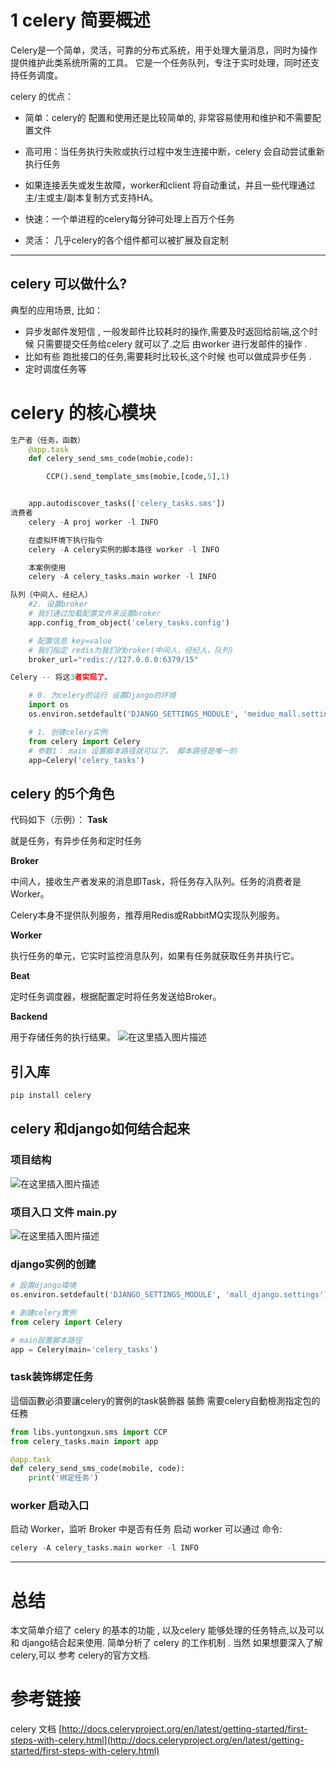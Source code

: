 

# 1 celery 简要概述

Celery是一个简单，灵活，可靠的分布式系统，用于处理大量消息，同时为操作提供维护此类系统所需的工具。
它是一个任务队列，专注于实时处理，同时还支持任务调度。

celery 的优点：

 - 简单：celery的 配置和使用还是比较简单的, 非常容易使用和维护和不需要配置文件
 - 高可用：当任务执行失败或执行过程中发生连接中断，celery 会自动尝试重新执行任务

- 如果连接丢失或发生故障，worker和client 将自动重试，并且一些代理通过主/主或主/副本复制方式支持HA。

- 快速：一个单进程的celery每分钟可处理上百万个任务

- 灵活： 几乎celery的各个组件都可以被扩展及自定制


---


## celery 可以做什么?
典型的应用场景, 比如：
- 异步发邮件发短信 , 一般发邮件比较耗时的操作,需要及时返回给前端,这个时候 只需要提交任务给celery 就可以了.之后 由worker 进行发邮件的操作 .
- 比如有些 跑批接口的任务,需要耗时比较长,这个时候 也可以做成异步任务 .
- 定时调度任务等

# celery 的核心模块

```python
生产者（任务，函数）
    @app.task
    def celery_send_sms_code(mobie,code):

        CCP().send_template_sms(mobie,[code,5],1)


    app.autodiscover_tasks(['celery_tasks.sms'])
消费者
    celery -A proj worker -l INFO

    在虚拟环境下执行指令
    celery -A celery实例的脚本路径 worker -l INFO

    本案例使用
    celery -A celery_tasks.main worker -l INFO

队列（中间人、经纪人）
    #2. 设置broker
    # 我们通过加载配置文件来设置broker
    app.config_from_object('celery_tasks.config')

    # 配置信息 key=value
    # 我们指定 redis为我们的broker(中间人，经纪人，队列)
    broker_url="redis://127.0.0.0:6379/15"

Celery -- 将这3者实现了。

    # 0. 为celery的运行 设置Django的环境
    import os
    os.environ.setdefault('DJANGO_SETTINGS_MODULE', 'meiduo_mall.settings')

    # 1. 创建celery实例
    from celery import Celery
    # 参数1： main 设置脚本路径就可以了。 脚本路径是唯一的
    app=Celery('celery_tasks')
```

## celery 的5个角色
代码如下（示例）：
**Task**

就是任务，有异步任务和定时任务

**Broker**

中间人，接收生产者发来的消息即Task，将任务存入队列。任务的消费者是Worker。

Celery本身不提供队列服务，推荐用Redis或RabbitMQ实现队列服务。

**Worker**

执行任务的单元，它实时监控消息队列，如果有任务就获取任务并执行它。

**Beat**

定时任务调度器，根据配置定时将任务发送给Broker。

**Backend**

用于存储任务的执行结果。
![在这里插入图片描述](https://i-blog.csdnimg.cn/blog_migrate/a8a0c88bcfec402816a67e63971daacf.png)


## 引入库

```python
pip install celery
```


## celery 和django如何结合起来
### 项目结构
![在这里插入图片描述](https://i-blog.csdnimg.cn/blog_migrate/ed289ab791fb5a84ecac7ba14e058725.png)

### 项目入口 文件 main.py


![在这里插入图片描述](https://i-blog.csdnimg.cn/blog_migrate/36206438e5327a01253c17be1d080ea6.png)

### django实例的创建

```python
# 設置django環境
os.environ.setdefault('DJANGO_SETTINGS_MODULE', 'mall_django.settings')

# 創建celery實例
from celery import Celery

# main設置脚本路徑
app = Celery(main='celery_tasks')
```


### task装饰绑定任务

 這個函數必須要讓celery的實例的task裝飾器 裝飾
 需要celery自動檢測指定包的任務



```python
from libs.yuntongxun.sms import CCP
from celery_tasks.main import app

@app.task
def celery_send_sms_code(mobile, code):
    print('绑定任务')
```

###  worker 启动入口
启动 Worker，监听 Broker 中是否有任务
启动 worker 可以通过 命令:

```python
celery -A celery_tasks.main worker -l INFO
```



















---

# 总结
本文简单介绍了 celery 的基本的功能 , 以及celery 能够处理的任务特点,以及可以和 django结合起来使用. 简单分析了 celery 的工作机制 . 当然 如果想要深入了解 celery,可以 参考 celery的官方文档.









# 参考链接
 celery 文档 [http://docs.celeryproject.org/en/latest/getting-started/first-steps-with-celery.html](http://docs.celeryproject.org/en/latest/getting-started/first-steps-with-celery.html)

